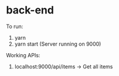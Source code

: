 # back-end

To run:

1. yarn
2. yarn start (Server running on 9000)

Working APIs:

1. localhost:9000/api/items -> Get all items
